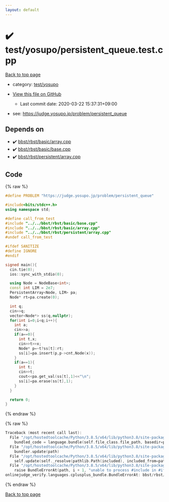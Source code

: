 ```yaml
---
layout: default
---
```


<!-- mathjax config similar to math.stackexchange -->
<script type="text/javascript" async
  src="https://cdnjs.cloudflare.com/ajax/libs/mathjax/2.7.5/MathJax.js?config=TeX-MML-AM_CHTML">
</script>
<script type="text/x-mathjax-config">
  MathJax.Hub.Config({
    TeX: { equationNumbers: { autoNumber: "AMS" }},
    tex2jax: {
      inlineMath: [ ['$','$'] ],
      processEscapes: true
    },
    "HTML-CSS": { matchFontHeight: false },
    displayAlign: "left",
    displayIndent: "2em"
  });
</script>

<script type="text/javascript" src="https://cdnjs.cloudflare.com/ajax/libs/jquery/3.4.1/jquery.min.js"></script>
<script src="https://cdn.jsdelivr.net/npm/jquery-balloon-js@1.1.2/jquery.balloon.min.js" integrity="sha256-ZEYs9VrgAeNuPvs15E39OsyOJaIkXEEt10fzxJ20+2I=" crossorigin="anonymous"></script>
<script type="text/javascript" src="../../../assets/js/copy-button.js"></script>
<link rel="stylesheet" href="../../../assets/css/copy-button.css" />


# :heavy_check_mark: test/yosupo/persistent_queue.test.cpp

<a href="../../../index.html">Back to top page</a>

* category: <a href="../../../index.html#0b58406058f6619a0f31a172defc0230">test/yosupo</a>
* <a href="{{ site.github.repository_url }}/blob/master/test/yosupo/persistent_queue.test.cpp">View this file on GitHub</a>
    - Last commit date: 2020-03-22 15:37:31+09:00


* see: <a href="https://judge.yosupo.jp/problem/persistent_queue">https://judge.yosupo.jp/problem/persistent_queue</a>


## Depends on

* :heavy_check_mark: <a href="../../../library/bbst/rbst/basic/array.cpp.html">bbst/rbst/basic/array.cpp</a>
* :heavy_check_mark: <a href="../../../library/bbst/rbst/basic/base.cpp.html">bbst/rbst/basic/base.cpp</a>
* :heavy_check_mark: <a href="../../../library/bbst/rbst/persistent/array.cpp.html">bbst/rbst/persistent/array.cpp</a>


## Code

<a id="unbundled"></a>
{% raw %}
```cpp
#define PROBLEM "https://judge.yosupo.jp/problem/persistent_queue"

#include<bits/stdc++.h>
using namespace std;

#define call_from_test
#include "../../bbst/rbst/basic/base.cpp"
#include "../../bbst/rbst/basic/array.cpp"
#include "../../bbst/rbst/persistent/array.cpp"
#undef call_from_test

#ifdef SANITIZE
#define IGNORE
#endif

signed main(){
  cin.tie(0);
  ios::sync_with_stdio(0);

  using Node = NodeBase<int>;
  const int LIM = 2e7;
  PersistentArray<Node, LIM> pa;
  Node* rt=pa.create(0);

  int q;
  cin>>q;
  vector<Node*> ss(q,nullptr);
  for(int i=0;i<q;i++){
    int a;
    cin>>a;
    if(a==0){
      int t,x;
      cin>>t>>x;
      Node* p=~t?ss[t]:rt;
      ss[i]=pa.insert(p,p->cnt,Node(x));
    }
    if(a==1){
      int t;
      cin>>t;
      cout<<pa.get_val(ss[t],1)<<"\n";
      ss[i]=pa.erase(ss[t],1);
    }
  }

  return 0;
}

```
{% endraw %}

<a id="bundled"></a>
{% raw %}
```cpp
Traceback (most recent call last):
  File "/opt/hostedtoolcache/Python/3.8.5/x64/lib/python3.8/site-packages/onlinejudge_verify/docs.py", line 349, in write_contents
    bundled_code = language.bundle(self.file_class.file_path, basedir=pathlib.Path.cwd())
  File "/opt/hostedtoolcache/Python/3.8.5/x64/lib/python3.8/site-packages/onlinejudge_verify/languages/cplusplus.py", line 185, in bundle
    bundler.update(path)
  File "/opt/hostedtoolcache/Python/3.8.5/x64/lib/python3.8/site-packages/onlinejudge_verify/languages/cplusplus_bundle.py", line 399, in update
    self.update(self._resolve(pathlib.Path(included), included_from=path))
  File "/opt/hostedtoolcache/Python/3.8.5/x64/lib/python3.8/site-packages/onlinejudge_verify/languages/cplusplus_bundle.py", line 398, in update
    raise BundleErrorAt(path, i + 1, "unable to process #include in #if / #ifdef / #ifndef other than include guards")
onlinejudge_verify.languages.cplusplus_bundle.BundleErrorAt: bbst/rbst/basic/array.cpp: line 6: unable to process #include in #if / #ifdef / #ifndef other than include guards

```
{% endraw %}

<a href="../../../index.html">Back to top page</a>

